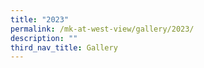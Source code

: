 ```yaml
---
title: "2023"
permalink: /mk-at-west-view/gallery/2023/
description: ""
third_nav_title: Gallery
---
```

